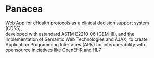 # Panacea
Web App for eHealth protocols as a clinical decision support system (CDSS),  
developed with estandard ASTM E2210-06 (GEM-III), 
and the Implementation of Semantic Web Technologies and AJAX, to create Application Programming Interfaces (APIs) 
for interoperability with opensource iniciatives like OpenEHR and HL7.
